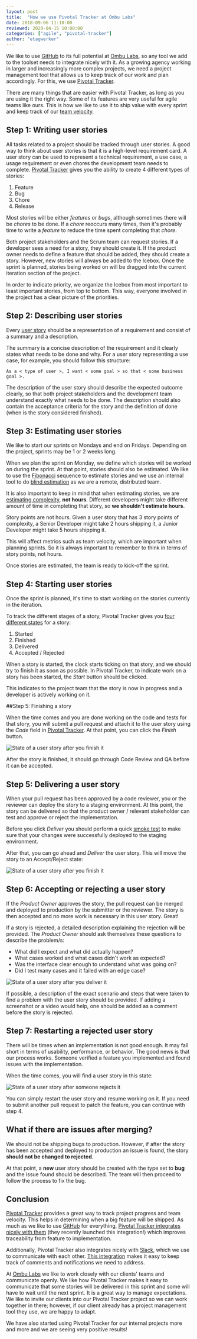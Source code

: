 ```yaml
---
layout: post
title:  "How we use Pivotal Tracker at Ombu Labs"
date: 2018-09-06 11:10:00
reviewed: 2020-04-15 10:00:00
categories: ["agile", "pivotal-tracker"]
author: "etagwerker"
---
```


We like to use [GitHub](https://github.com) to its full potential at [Ombu Labs](https://www.ombulabs.com), so any tool we add to the toolset needs to integrate nicely with it. As a growing agency working in larger and increasingly more complex projects, we need a project management tool that allows us to keep track of our work and plan accordingly. For this, we use [Pivotal Tracker](https://www.pivotaltracker.com).

There are many things that are easier with Pivotal Tracker, as long as you are using it the right way. Some of its features are very useful for agile teams like ours. This is how we like to use it to ship value with every sprint and keep track of our [team velocity](http://wiki.c2.com/?ProjectVelocity).

<!--more-->

## Step 1: Writing user stories

All tasks related to a project should be tracked through user stories. A good way to think about user stories is that it is a high-level requirement card. A user story can be used to represent a technical requirement, a use case, a usage requirement or even chores the development team needs to complete. [Pivotal Tracker](https://www.pivotaltracker.com) gives you the ability to create 4 different types of stories:

1. Feature
2. Bug
3. Chore
4. Release

Most stories will be either *features* or *bugs*, although sometimes there will be *chores* to be
done. If a *chore* reoccurs many times, then it's probably time to write a *feature* to reduce the time spent completing that *chore*.

Both project stakeholders and the Scrum team can request stories. If a developer sees a need for a story, they should create it. If the product owner needs to define a feature that should be added, they should create a story. However, new stories will always be added to the Icebox. Once the sprint is planned, stories being worked on will be dragged into the current iteration section of the project.

In order to indicate priority, we organize the Icebox from most important to least important stories, from top to bottom. This way, everyone involved in the project has a clear picture of the priorities.

## Step 2: Describing user stories

Every [user story](https://www.agilealliance.org/glossary/user-stories/) should be a representation of a requirement and consist of a summary and a description.

The summary is a concise description of the requirement and it clearly states what needs to be done and why. For a user story representing a use case, for example, you should follow this structure:

```
As a < type of user >, I want < some goal > so that < some business goal >.
```

The description of the user story should describe the expected outcome clearly, so that both project stakeholders and the development team understand exactly what needs to be done. The description should also contain the acceptance criteria for the story and the definition of done (when is the story considered finished).

## Step 3: Estimating user stories

We like to start our sprints on Mondays and end on Fridays. Depending on the project, sprints may be 1 or 2 weeks long.

When we plan the sprint on Monday, we define which stories will be worked on during the sprint. At that point, stories should also be estimated. We like to use the [Fibonacci](https://en.wikipedia.org/wiki/Fibonacci_number)
sequence to estimate stories and we use an internal tool to do [blind estimation](https://www.ombulabs.com/blog/agile/scrum/become-better-estimators.html) as we are a remote, distributed team.

It is also important to keep in mind that when estimating stories, we are [estimating complexity](https://rubygarage.org/blog/3-reasons-to-estimate-with-story-points), **not hours**. Different developers might take different amount of time in completing that story, so **we shouldn't estimate hours**.

Story points are not hours. Given a user story that has 3 story points of complexity, a Senior Developer might take 2 hours shipping it, a Junior Developer might take 5 hours shipping it.

This will affect metrics such as team velocity, which are important when planning sprints. So it is always important to remember to think in terms of story points, not hours.

Once stories are estimated, the team is ready to kick-off the sprint.

## Step 4: Starting user stories

Once the sprint is planned, it's time to start working on the stories currently in the iteration.

To track the different stages of a story, Pivotal Tracker gives you [four different states]( https://www.pivotaltracker.com/help/articles/story_states/) for a story:

1. Started
2. Finished
3. Delivered
4. Accepted / Rejected

When a story is started, the clock starts ticking on that story, and we should try to finish it as soon as possible. In Pivotal Tracker, to indicate work on a story has been started, the *Start* button should be clicked.

This indicates to the project team that the story is now in progress and a developer is actively working on it.

##Step 5: Finishing a story

When the time comes and you are done working on the code and tests for that story, you will submit a pull request and attach it to the user story using the *Code* field in [Pivotal Tracker](https://www.pivotaltracker.com). At that point, you can click the *Finish* button.

<img src="/blog/assets/images/user-story-deliver.png" alt="State of a user story after you finish it" class="medium-img">

After the story is finished, it should go through Code Review and QA before it can be accepted.

## Step 5: Delivering a user story

When your pull request has been approved by a code reviewer, you or the reviewer can deploy the story to a staging environment. At this point, the story can be delivered so that the product owner / relevant stakeholder can test and approve or reject the implementation.

Before you click *Deliver* you should perform a quick [smoke test](http://wiki.c2.com/?SmokeTest) to make sure that your changes were successfully deployed to the staging environment.

After that, you can go ahead and *Deliver* the user story. This will move the story to an Accept/Reject state:

<img src="/blog/assets/images/user-story-accept-reject.png" alt="State of a user story after you finish it" class="medium-img">

## Step 6: Accepting or rejecting a user story

If the *Product Owner* approves the story, the pull request can be merged and deployed to production by the submitter or the reviewer. The story is then accepted and no more work is necessary in this user story. Great!

If a story is rejected, a detailed description explaining the rejection will be provided. The *Product Owner* should ask themselves these questions to describe the problem/s:

- What did I expect and what did actually happen?
- What cases worked and what cases didn't work as expected?
- Was the interface clear enough to understand what was going on?
- Did I test many cases and it failed with an edge case?

<img src="/blog/assets/images/user-story-rejecting-story.png" alt="State of a user story after you deliver it" class="medium-img">

If possible, a description of the exact scenario and steps that were taken to find a problem with the user story should be provided. If adding a screenshot or a video would help, one should be added as a comment before the story is rejected.

## Step 7: Restarting a rejected user story

There will be times when an implementation is not good enough. It may fall short in terms of usability, performance, or behavior. The good news is that our process works. Someone verified a feature you implemented and found issues with the implementation.

When the time comes, you will find a user story in this state:

<img src="/blog/assets/images/user-story-restart.png" alt="State of a user story after someone rejects it" class="medium-img">

You can simply restart the user story and resume working on it. If you need to submit another pull request to patch the feature, you can continue with step 4.

## What if there are issues after merging?

We should not be shipping bugs to production. However, if after the story has been accepted and deployed to production an issue is found, the story **should not be changed to rejected**.

At that point, a **new** user story should be created with the type set to **bug** and the issue found should be described. The team will then proceed to follow the process to fix the bug.

## Conclusion

[Pivotal Tracker](https://www.pivotaltracker.com/) provides a great way to track project progress and team velocity. This helps in determining when a big feature will be shipped. As much as we like to use [GitHub](https://github.com/) for everything, [Pivotal Tracker integrates nicely with them](https://www.pivotaltracker.com/help/articles/github_integration/) (they recently launched this integration!) which improves traceability from feature to implementation.

Additionally, Pivotal Tracker also integrates nicely with [Slack](https://slackhq.com/), which we use to communicate with each other. [This integration](https://www.pivotaltracker.com/help/articles/slack/) makes it easy to keep track of comments and notifications we need to address.

At [Ombu Labs](https://www.ombulabs.com) we like to work closely with our clients' teams and communicate openly. We like how Pivotal Tracker makes it easy to communicate that some stories will be delivered in this sprint and some will have to wait until the next sprint. It is a great way to manage expectations. We like to invite our clients into our Pivotal Tracker project so we can work together in there; however, if our client already has a project management tool they use, we are happy to adapt.

We have also started using Pivotal Tracker for our internal projects more and more and we are seeing very positive results!
